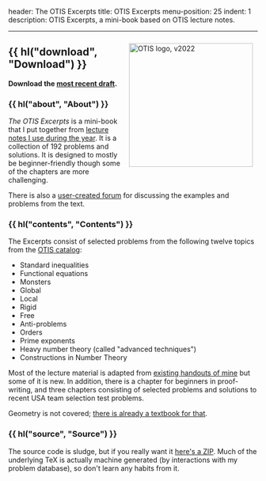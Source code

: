header: The OTIS Excerpts
title: OTIS Excerpts
menu-position: 25
indent: 1
description: OTIS Excerpts, a mini-book based on OTIS lecture notes.

---

<span style="float:right;padding:10px;">
  <img src="https://storage.googleapis.com/otisweb-static/static/img/otis-logo-v2022.svg"
  alt="OTIS logo, v2022"
  width="250" />
</span>

## {{ hl("download", "Download") }}

**Download the [most recent draft][recent].**

### {{ hl("about", "About") }}

_The OTIS Excerpts_ is a mini-book
that I put together from
[lecture notes I use during the year](otis.html).
It is a collection of 192 problems and solutions.
It is designed to mostly be beginner-friendly
though some of the chapters are more challenging.

There is also a [user-created forum][forum]
for discussing the examples and problems from the text.

### {{ hl("contents", "Contents") }}

The Excerpts consist of selected problems from the following
twelve topics from the [OTIS catalog][catalog]:

- Standard inequalities
- Functional equations
- Monsters
- Global
- Local
- Rigid
- Free
- Anti-problems
- Orders
- Prime exponents
- Heavy number theory (called "advanced techniques")
- Constructions in Number Theory

Most of the lecture material is adapted from
[existing handouts of mine](olympiad.html)
but some of it is new.
In addition, there is a chapter for beginners in proof-writing,
and three chapters consisting of selected problems
and solutions to recent USA team selection test problems.

Geometry is not covered;
[there is already a textbook for that](geombook.html).

### {{ hl("source", "Source") }}

The source code is sludge,
but if you really want it [here's a ZIP](textbooks/OTIS-Excerpts.src.zip).
Much of the underlying TeX is actually machine generated
(by interactions with my problem database),
so don't learn any habits from it.

[recent]: https://web.evanchen.cc/textbooks/OTIS-Excerpts.pdf
[catalog]: https://web.evanchen.cc/static/otis-samples/synopsis.html
[forum]: https://artofproblemsolving.com/community/c1123852_otis_excerpts
